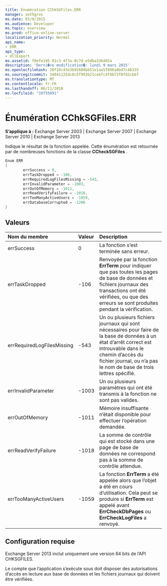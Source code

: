 ```yaml
---
title: Énumération CChkSGFiles.ERR
manager: sethgros
ms.date: 03/9/2015
ms.audience: Developer
ms.topic: overview
ms.prod: office-online-server
localization_priority: Normal
api_name:
- ERR
api_type:
- dllExport
ms.assetid: f0efe195-91c3-4f3a-8c7d-e5dba336465a
description: 'Derni�re modification�: lundi 9 mars 2015'
ms.openlocfilehash: 20f10c43e3b92604bb51e1aa5f896a8bd7c4b335
ms.sourcegitcommit: 34041125dc8c5f993b21cebfc4f8b72f0fd2cb6f
ms.translationtype: MT
ms.contentlocale: fr-FR
ms.lasthandoff: 06/11/2018
ms.locfileid: "19755691"
---
```

# <a name="cchksgfileserr-enumeration"></a>Énumération CChkSGFiles.ERR 
  
**S’applique à :** Exchange Server 2003 | Exchange Server 2007 | Exchange Server 2010 | Exchange Server 2013
  
Indique le résultat de la fonction appelée. Cette énumération est retournée par de nombreuses fonctions de la classe **CCheckSGFiles** . 
  
```cs
Enum ERR  
{
        errSuccess = 0,
        errTaskDropped = -106,
        errRequiredLogFilesMissing = -543,
        errInvalidParameter = -1003,
        errOutOfMemory = -1011,
        errReadVerifyFailure = -1018,
        errTooManyActiveUsers = -1059,
        errDatabaseCorrupted = -1206
}

```

## <a name="values"></a>Valeurs

|**Nom du membre**|**Valeur**|**Description**|
|:-----|:-----|:-----|
|errSuccess  <br/> |0  <br/> |La fonction s’est terminée sans erreur.  <br/> |
|errTaskDropped  <br/> |-106  <br/> |Renvoyée par la fonction **ErrTerm** pour indiquer que pas toutes les pages de base de données et fichiers journaux des transactions ont été vérifiées, ou que des erreurs se sont produites pendant la vérification.  <br/> |
|errRequiredLogFilesMissing  <br/> |-543  <br/> |Un ou plusieurs fichiers journaux qui sont nécessaires pour faire de la base de données à un état d’arrêt correct est introuvable dans le chemin d’accès du fichier journal, ou n’a pas le nom de base de trois lettres spécifié.  <br/> |
|errInvalidParameter  <br/> |-1003  <br/> |Un ou plusieurs paramètres qui ont été transmis à la fonction ne sont pas valides.  <br/> |
|errOutOfMemory  <br/> |-1011  <br/> |Mémoire insuffisante n’était disponible pour effectuer l’opération demandée.  <br/> |
|errReadVerifyFailure  <br/> |-1018  <br/> |La somme de contrôle qui est stocké dans une page de base de données ne correspond pas à la somme de contrôle attendue.  <br/> |
|errTooManyActiveUsers  <br/> |-1059  <br/> |La fonction **ErrTerm** a été appelée alors que l’objet a été en cours d’utilisation. Cela peut se produire si **ErrTerm** est appelé avant **ErrCheckDbPages** ou **ErrCheckLogFiles** a renvoyé.  <br/> |
   
## <a name="requirements"></a>Configuration requise

Exchange Server 2013 inclut uniquement une version 64 bits de l’API CHKSGFILES.
  
Le compte que l’application s’exécute sous doit disposer des autorisations d’accès en lecture aux base de données et les fichiers journaux qui doivent être vérifiées.
  


